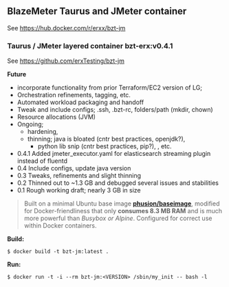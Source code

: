 ## BlazeMeter Taurus and JMeter container
See https://hub.docker.com/r/erxx/bzt-jm
### Taurus / JMeter layered container	bzt-erx:v0.4.1 
See https://github.com/erxTesting/bzt-jm

**Future**
* incorporate functionality from prior Terraform/EC2 version of LG; 
* Orchestration refinements, tagging, etc. 
* Automated workload packaging and handoff 
* Tweak and include configs; .ssh, .bzt-rc, folders/path (mkdir, chown) 
* Resource allocations (JVM) 
* Ongoing;
  * hardening, 
  * thinning; java is bloated (cntr best practices, openjdk?), 
    * python lib snip (cntr best practices, pip?), , etc. 
* 0.4.1	Added jmeter_executor.yaml for elasticsearch streaming plugin instead of fluentd
* 0.4	Include configs, update java version
* 0.3	Tweaks, refinements and slight thinning
* 0.2	Thinned out to ~1.3 GB and debugged several issues and stabilities
* 0.1	Rough working draft; nearly 3 GB in size

> Built on a minimal Ubuntu base image
[**phusion/baseimage**](http://phusion.github.io/baseimage-docker/), 
 modified for Docker-friendliness that only **consumes 8.3 MB RAM** and is much
 more powerful than *Busybox or Alpine*. 
 Configured for correct use within Docker containers. 

**Build:**
```shell
$ docker build -t bzt-jm:latest .
```

**Run:**
```shell
$ docker run -t -i --rm bzt-jm:<VERSION> /sbin/my_init -- bash -l
```
